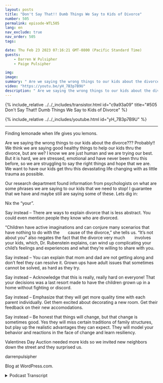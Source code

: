 ```yaml
---
layout: posts
title: "Don't Say That!! Dumb Things We Say to Kids of Divorce"
number: 505
permalink: episode-WTL505
lang: en
nav_exclude: true
nav_order: 505
tags:

date: Thu Feb 23 2023 07:16:21 GMT-0800 (Pacific Standard Time)
guests:
    - Darren W Pulsipher
    - Paige Pulsipher

img: 
image: 
summary: " Are we saying the wrong things to our kids about the divorce??? Probably!! We think we are saying good healthy things to help our kids thru the divorce, but are we? I know we are just human and we are trying our best. But it is hard, we are stressed, emotional and have never been thru this before, so we are struggling to say the right things and hope that we are. We want to have our kids get thru this devastating life changing with as little trauma as possible.  Our research department found information from psychologists on what are some phrases we are saying to our kids that we need to stop! I guarantee that we have and maybe still are saying some of these. Lets dig in: “Your dad” or “Your mom” – that tiny addition of the word “your” creates otherness in the family. If you are now saying “your” the child is now hearing a separateness in who they are connecting with. Divorce does create changes in the family dynamic, but honoring how the child sees the parent can help keep a sense of cohesion.   Nix the “your”.  “The Situation” – You are talking with your friend and the kids are in the room and she brings up “The Situation” and how “The Situation” is affecting everyone.  “When you speak in code, it makes it seem like something sinister is going on.” The more you try to obfuscate what’s happening, the more anxious and curious your kids may become. “  Say instead – There are ways to explain divorce that is less abstract. You could even mention people they know who are divorced. “It’s not about you” - When your instinct is to keep your children from thinking they’re to blame for the divorce, this probably feels like a totally logical and constructive response. But according to Dr. Rubenstein, this phrase isn’t specific enough to quell the “well then what caused it?!” anxieties, because for kids, something had to cause it.“Children have active imaginations and can conjure many scenarios that have nothing to do with the       cause of the divorce,” she tells us. “It’s not about you” also negates the fact that the divorce very much        involves your kids, which, Dr. Rubenstein explains, can wind up complicating your child’s feelings and experiences and what they’re willing to share with you.Say instead – You can explain that mom and dad are not getting along and don’t feel they can resolve it. Grown ups have adult issues that sometimes cannot be solved, as hard as they try.“This is a good thing” – Sure,it might be a good thing for the family in the long term, but from a child’s persepective…not so much. This phrase sweeps their pain under the rug. “Almost every child wants their parents to be together under one roof. Even if one parent has addiction issues, anger issues, or other things a child can observe, most children want to believe in the fairytale that somehow things will all work out. It is challenging for them to see divorce as a benefit,” Say instead – Acknowledge that this is really, really hard on everyone! That your decisions was a last resort made to have the children grown up in a home without fighting or discord. “You will get double everything! – While this is true, most kids want two parents in the home instead of more things. This is another example of minimizing your child’s feelings, even thought it done out of your desire to protect them. Say instead – Emphasize that they will get more quality time with each parent individually. Get them excited about decorating a new room. Get their feedback on their new accomodations.“Not much will change” – This is  lie. And if you tell children a lie, they are less likely to trust you in the future. “For a child, their world is forever changed.”Say instead – Be honest that things will change, but that change is sometimes good. Yes they will miss certain traditions of family structures, but play up the realistic advantages they can expect. They will model your behavior and reactions in the face of change and learn resiliency.Lemonade moment of the weekValentines Day auction adds more neighbor kids. Links: https://www.purewow.com/family/divorced-parents-phrases-stop-saying?utm_source=flipboard&utm_medium=referral"
video: "https://youtu.be/yH_7B3p7B9U"
description: " Are we saying the wrong things to our kids about the divorce??? Probably!! We think we are saying good healthy things to help our kids thru the divorce, but are we? I know we are just human and we are trying our best. But it is hard, we are stressed, emotional and have never been thru this before, so we are struggling to say the right things and hope that we are. We want to have our kids get thru this devastating life changing with as little trauma as possible.  Our research department found information from psychologists on what are some phrases we are saying to our kids that we need to stop! I guarantee that we have and maybe still are saying some of these. Lets dig in: “Your dad” or “Your mom” – that tiny addition of the word “your” creates otherness in the family. If you are now saying “your” the child is now hearing a separateness in who they are connecting with. Divorce does create changes in the family dynamic, but honoring how the child sees the parent can help keep a sense of cohesion.   Nix the “your”.  “The Situation” – You are talking with your friend and the kids are in the room and she brings up “The Situation” and how “The Situation” is affecting everyone.  “When you speak in code, it makes it seem like something sinister is going on.” The more you try to obfuscate what’s happening, the more anxious and curious your kids may become. “  Say instead – There are ways to explain divorce that is less abstract. You could even mention people they know who are divorced. “It’s not about you” - When your instinct is to keep your children from thinking they’re to blame for the divorce, this probably feels like a totally logical and constructive response. But according to Dr. Rubenstein, this phrase isn’t specific enough to quell the “well then what caused it?!” anxieties, because for kids, something had to cause it.“Children have active imaginations and can conjure many scenarios that have nothing to do with the       cause of the divorce,” she tells us. “It’s not about you” also negates the fact that the divorce very much        involves your kids, which, Dr. Rubenstein explains, can wind up complicating your child’s feelings and experiences and what they’re willing to share with you.Say instead – You can explain that mom and dad are not getting along and don’t feel they can resolve it. Grown ups have adult issues that sometimes cannot be solved, as hard as they try.“This is a good thing” – Sure,it might be a good thing for the family in the long term, but from a child’s persepective…not so much. This phrase sweeps their pain under the rug. “Almost every child wants their parents to be together under one roof. Even if one parent has addiction issues, anger issues, or other things a child can observe, most children want to believe in the fairytale that somehow things will all work out. It is challenging for them to see divorce as a benefit,” Say instead – Acknowledge that this is really, really hard on everyone! That your decisions was a last resort made to have the children grown up in a home without fighting or discord. “You will get double everything! – While this is true, most kids want two parents in the home instead of more things. This is another example of minimizing your child’s feelings, even thought it done out of your desire to protect them. Say instead – Emphasize that they will get more quality time with each parent individually. Get them excited about decorating a new room. Get their feedback on their new accomodations.“Not much will change” – This is  lie. And if you tell children a lie, they are less likely to trust you in the future. “For a child, their world is forever changed.”Say instead – Be honest that things will change, but that change is sometimes good. Yes they will miss certain traditions of family structures, but play up the realistic advantages they can expect. They will model your behavior and reactions in the face of change and learn resiliency.Lemonade moment of the weekValentines Day auction adds more neighbor kids. Links: https://www.purewow.com/family/divorced-parents-phrases-stop-saying?utm_source=flipboard&utm_medium=referral"
---
```


<div>
{% include_relative ../../_includes/transistor.html id="c9a93a09" title="#505 Don't Say That!! Dumb Things We Say to Kids of Divorce" %}

{% include_relative ../../_includes/youtube.html id="yH_7B3p7B9U" %}
</div>

---

Finding lemonade when life gives you lemons.



Are we saying the wrong things to our kids about the divorce??? Probably!! We think we are saying good healthy things to help our kids thru the divorce, but are we? I know we are just human and we are trying our best. But it is hard, we are stressed, emotional and have never been thru this before, so we are struggling to say the right things and hope that we are. We want to have our kids get thru this devastating life changing with as little trauma as possible.

Our research department found information from psychologists on what are some phrases we are saying to our kids that we need to stop! I guarantee that we have and maybe still are saying some of these. Lets dig in:

Nix the “your”.

Say instead – There are ways to explain divorce that is less abstract. You could even mention people they know who are divorced.

“Children have active imaginations and can conjure many scenarios that have nothing to do with the       cause of the divorce,” she tells us. “It’s not about you” also negates the fact that the divorce very much        involves your kids, which, Dr. Rubenstein explains, can wind up complicating your child’s feelings and experiences and what they’re willing to share with you.

Say instead – You can explain that mom and dad are not getting along and don’t feel they can resolve it. Grown ups have adult issues that sometimes cannot be solved, as hard as they try.

Say instead – Acknowledge that this is really, really hard on everyone! That your decisions was a last resort made to have the children grown up in a home without fighting or discord.

Say instead – Emphasize that they will get more quality time with each parent individually. Get them excited about decorating a new room. Get their feedback on their new accomodations.

Say instead – Be honest that things will change, but that change is sometimes good. Yes they will miss certain traditions of family structures, but play up the realistic advantages they can expect. They will model your behavior and reactions in the face of change and learn resiliency.

Valentines Day Auction needed more kids so we invited new neighbors down the street and they surprised us.

darrenpulsipher

Blog at WordPress.com.



<details>
<summary> Podcast Transcript </summary>

<p></p>

</details>
